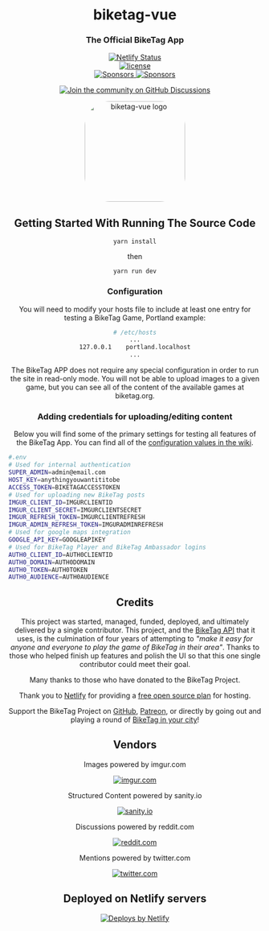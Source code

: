 <h1 align="center" style="border-bottom: none;">biketag-vue</h1>
<h3 align="center">The Official BikeTag App</h3>
<p align="center">
  <a href="https://app.netlify.com/sites/biketag/deploys">
    <img alt="Netlify Status" src="https://api.netlify.com/api/v1/badges/fe7ffef3-ea39-4e5b-a5b8-3ff6f96f45e4/deploy-status">
  </a>
  <br>
  <a href="https://www.gnu.org/licenses/agpl-3.0.en.html">
    <img src='https://img.shields.io/github/license/KenEucker/biketag-vue' alt='license'>
  </a>
  <br>
  <a href="https://github.com/sponsors/KenEucker">
    <img alt="Sponsors" src="https://img.shields.io/github/sponsors/keneucker">
  </a>
  <a href="https://gitter.im/biketagorg/community">
    <img alt="Sponsors" src="https://badges.gitter.im/gitterHQ/gitter.png">
  </a>
</p>
<p align="center">
  <a href="https://github.com/keneucker/biketag-vue/discussions">
    <img alt="Join the community on GitHub Discussions" src="https://img.shields.io/badge/Join%20the%20community-on%20GitHub%20Discussions-blue">
  </a>
</p>

<div align="center">
<img alt="biketag-vue logo" src="https://raw.githubusercontent.com/keneucker/biketag-website/production/public/img/Tag-Logo-Stacked-V2-medium.png" height="auto" width="200" style="border-radius:25%;">
</div>

<div align="center">

## Getting Started With Running The Source Code

`yarn install`

then 

`yarn run dev`

### Configuration

You will need to modify your hosts file to include at least one entry for testing a BikeTag Game, Portland example:
```sh
# /etc/hosts
...
127.0.0.1    portland.localhost
...
```

The BikeTag APP does not require any special configuration in order to run the site in read-only mode. You will not be able to upload images to a given game, but you can see all of the content of the available games at biketag.org.

### Adding credentials for uploading/editing content

Below you will find some of the primary settings for testing all features of the BikeTag App. You can find all of the [configuration values in the wiki](https://github.com/KenEucker/biketag-vue/wiki/Configuration).
</div>

```sh
#.env
# Used for internal authentication
SUPER_ADMIN=admin@email.com
HOST_KEY=anythingyouwantititobe
ACCESS_TOKEN=BIKETAGACCESSTOKEN
# Used for uploading new BikeTag posts
IMGUR_CLIENT_ID=IMGURCLIENTID
IMGUR_CLIENT_SECRET=IMGURCLIENTSECRET
IMGUR_REFRESH_TOKEN=IMGURCLIENTREFRESH
IMGUR_ADMIN_REFRESH_TOKEN=IMGURADMINREFRESH
# Used for google maps integration
GOOGLE_API_KEY=GOOGLEAPIKEY
# Used for BikeTag Player and BikeTag Ambassador logins
AUTH0_CLIENT_ID=AUTH0CLIENTID
AUTH0_DOMAIN=AUTH0DOMAIN
AUTH0_TOKEN=AUTH0TOKEN
AUTH0_AUDIENCE=AUTH0AUDIENCE
```
<div align="center">

## Credits

This project was started, managed, funded, deployed, and ultimately delivered by a single contributor. This project, and the [BikeTag API][biketag-api] that it uses, is the culmination of four years of attempting to _"make it easy for anyone and everyone to play the game of BikeTag in their area"_. Thanks to those who helped finish up features and polish the UI so that this one single contributor could meet their goal.

Many thanks to those who have donated to the BikeTag Project.

Thank you to [Netlify][netlify] for providing a [free open source plan][netlify-opensource] for hosting.

Support the BikeTag Project on [GitHub][github], [Patreon][patreon], or directly by going out and playing a round of [BikeTag in your city](https://client.org)!

  ## Vendors


[twitter]: https://developer.twitter.com/en/docs/twitter-api
[github]: https://github.com/sponsors/KenEucker
[patreon]: https://patreon.com/BikeTag
[biketag-api]: https://github.com/keneucker/biketag-api
[sanity]: https://www.sanity.io/docs/api-versioning
[imgur]: https://www.npmjs.com/package/imgur/v/next
[reddit]: https://www.npmjs.com/package/snoowrap
[netlify]: https://www.netlify.com
[netlify-opensource]: https://www.netlify.com/legal/open-source-policy




  Images powered by imgur.com

  [![imgur.com][imgur-image]](https://apidocs.imgur.com/)

  Structured Content powered by sanity.io

  [![sanity.io][sanity-image]](https://www.sanity.io/docs/http-api)

  Discussions powered by reddit.com

  [![reddit.com][reddit-image]](https://www.reddit.com/dev/api/)

  Mentions powered by twitter.com

  [![twitter.com][twitter-image]](https://developer.twitter.com/en/docs)

  [biketag-logo]: https://raw.githubusercontent.com/keneucker/biketag-website/production/public/img/biketag-api-logo.jpg
  [imgur-image]: https://raw.githubusercontent.com/keneucker/biketag-website/production/public/img/imgur-logo.png
  [sanity-image]: https://raw.githubusercontent.com/keneucker/biketag-website/production/public/img/sanity-logo.png
  [reddit-image]: https://raw.githubusercontent.com/keneucker/biketag-website/production/public/img/reddit-logo.png
  [twitter-image]: https://raw.githubusercontent.com/keneucker/biketag-website/production/public/img/twitter-logo.png

  ## Deployed on Netlify servers
  <a href="https://www.netlify.com">
    <img src="https://www.netlify.com/img/global/badges/netlify-color-accent.svg" alt="Deploys by Netlify" />
  </a>
</div>

